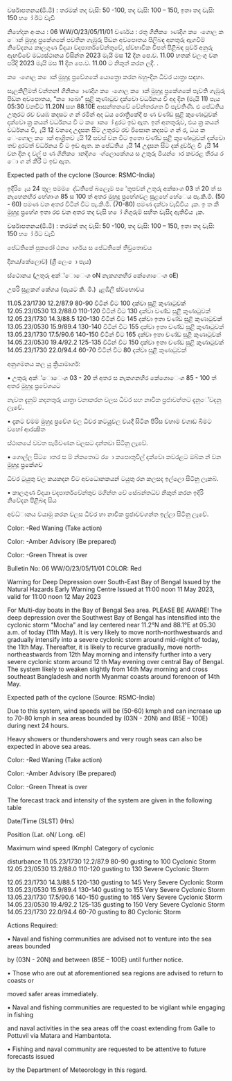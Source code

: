 වර්ෂාපතනය(මි.මී) : තරමක් තද වැසි: 50 -100, තද වැසි: 100 – 150, ඉතා තද වැසි: 150 හ ෝ ඊට වැඩි

නිහේදන අංකය : 06 WW/O/23/05/11/01 වර්ණය : රතු ගිනික ොණදිග ක ෙංගොල ක ොක් මුහුදු ප්‍රකේශකේ පවතින ගැඹුරු පීඩන අවපොතය පිලිබඳ අනතුරු ඇගවීම් නිවේදනය කාලගුණ විදයා වදපාර්තවේන්තුවේ, ස්වභාවික විපත් පිළිබඳ පූර්ව අනුරු ඇඟවීවේ මධ්‍යස්ථානය විසින්ත 2023 මැයි මස 12 දින පෙ.ව. 11.00 හතක් වලංගු වන පරිදි 2023 මැයි මස 11 දින පෙ.ව. 11.00 ට නිකුත් කරන ලදී. .

ක ෙංගොල ක ොක් මුහුදු ප්‍රවේශකේ යොත්‍රො කරන බහු-දින ධීවර යාත්‍රා සඳහා.

සැලකිලිමත් වන්තන! ගිනික ොණදිග ක ෙංගොල ක ොක් මුහුදු ප්‍රකේශකේ පැවති ගැඹුරු පීඩන අවපොතය, “ක ොඛො” සුළි කුණාටුව දක්වො වර්ධනය වී අද දින (මැයි 11) පැය 05:30 වනවිට 11.20N සහ 88.10E ආසන්තනවේ වේන්තරගත වී පැවතිණි. එ පේධතිය උතුරට රව වයඹ කදසට ග න් රමින් අද ධය රොත්‍රිකේදී ප ණ චණ්ඩ සුළි කුණොටුවක් දක්වො ක්‍ර කයන් වර්ධනය වී ට ක ොක ෝ දුරට ඉඩ ඇත. ඉන් අනතුරුව, එය ක්‍ර කයන් වර්ධනය වී, ැයි 12 වනදො උදෑසන සිට උතුරට රව ඊසොන කදසට ග න් ර, ධය ක ෙංගොල ක ොක් ආශ්‍රිතව ැයි 12 සවස් වන විට ඉතො චණ්ඩ සුළි කුණොටුවක් දක්වො තව දුරටත් වර්ධනය වී ට ඉඩ ඇත. ක පේධතිය ැයි 14 උදෑසන සිට දක් දුර්වල වී ැයි 14 වන දින ද වල් ප ණ ගිනික ොනදිග ෙංග්ලොකේශය ස උතුරු මියන් ොර කවරළ තීරය ර ො ග න් කිරී ට ඉඩ ඇත.

Expected path of the cyclone (Source: RSMC-India)

ඉදිරි ෙැය 24 තුල පමම ෙද්ධතිපේ බලෙෑම ප ේතුපවන් උතුරු අක්ෂාංශ 03 ත් 20 ත් ස නැහෙනහිර හේශාංශ 85 ස 100 ත් අතර මුහුදු ප්‍රහේශවල සුළහේ හේෙය පැ.කි.මී. (50 - 60) පමණ වන අතර විටින් විට පැ.කි.මී. (70-80) පමණ දක්වා වැඩිවිය ැක. ඉ ත කී මුහුදු ප්‍රහේශ ඉතා රළු වන අතර තද වැසි හ ෝ ගිගුරුම් සහිත වැසිද ඇතිවිය ැක.

වර්ෂාපතනය(මි.මී) : තරමක් තද වැසි: 50 -100, තද වැසි: 100 – 150, ඉතා තද වැසි: 150 හ ෝ ඊට වැඩි

පේධතිකේ පුකරෝ ථන ොර්ගය ස පේධතිකේ තීව්‍රතොවය

දිනය/කේලොව) (ශ්‍රී ලෙං ො පැය)

ස්ථොනය (උතුරු අක්්ොෙංශ oN නැකගනහිර කේශොෙංශ oE)

උපරි සුළකග් කේගය (පැයට කි. මි.) ැළඹිලි ස්වභොවය

11.05.23/1730 12.2/87.9 80-90 විටින් විට 100 දක්වා සුළි කුණාටුවක් 12.05.23/0530 13.2/88.0 110-120 විටින් විට 130 දක්වා චණ්ඩ සුළි කුණාටුවක් 12.05.23/1730 14.3/88.5 120-130 විටින් විට 145 දක්වා ඉතා චණ්ඩ සුළි කුණාටුවක් 13.05.23/0530 15.9/89.4 130-140 විටින් විට 155 දක්වා ඉතා චණ්ඩ සුළි කුණාටුවක් 13.05.23/1730 17.5/90.6 140-150 විටින් විට 165 දක්වා ඉතා චණ්ඩ සුළි කුණාටුවක් 14.05.23/0530 19.4/92.2 125-135 විටින් විට 150 දක්වා ඉතා චණ්ඩ සුළි කුණාටුවක් 14.05.23/1730 22.0/94.4 60-70 විටින් විට 80 දක්වා සුළි කුණාටුවක්

අනුගමනය කල යුු ක්‍රියාමාර්ග:

• උතුරු අක්්ොෙංශ 03 - 20 ත් අතර ස නැකගනහිර කේශොෙංශ 85 - 100 ත් අතර මුහුදු ප්‍රවේශයට

නැවත දැනුම් කදනතුරු යාත්‍රා වනාකරන වලස ධීවර සහ නාවික ප්‍රජාවන්තට දැනුේවදනු ලැවේ.

• දැනට වමම මුහුදු ප්‍රවේශ වල ධීවර කටයුුවල වයදී සිටින පිරිස වහාම වගාඩ බිමට වහෝ ආරක්‍ෂිත

ස්ථානයේ වවත පැමිවණන වලසට දන්තවා සිටිනු ලැවේ.

• ගොල්ල සිට ොතර ස ම් න්කතොට ර ො කපොතුවිල් දක්වො කවරළට ඔබ්ක න් වන මුහුදු ප්‍රකේශව

ධීවර ටුයුතු වල කයකදන විට අවධොනකයන් ටයුතු රන කලසද ඉල්ලො සිටිනු ලැකබ්.

• කාලගුණ විදයා වදපාර්තවේන්තුව මගින්ත වේ සේබන්තධ්‍ව නිකුත් කරන ඉදිරි නිවේදන පිළිබඳ සිය

අවධ්‍ානය වයාමු කරන වලස ධීවර හා නාවික ප්‍රජාවවගන්ත ඉල්ලා සිටිනු ලැවේ.

Color: -Red Waning (Take action)

Color: -Amber Advisory (Be prepared)

Color: -Green Threat is over

Bulletin No: 06 WW/O/23/05/11/01 COLOR: Red

Warning for Deep Depression over South-East Bay of Bengal Issued by the Natural Hazards Early Warning Centre Issued at 11:00 noon 11 May 2023, valid for 11:00 noon 12 May 2023

For Multi-day boats in the Bay of Bengal Sea area. PLEASE BE AWARE! The deep depression over the Southwest Bay of Bengal has intensified into the cyclonic storm “Mocha” and lay centered near 11.2°N and 88.1°E at 05.30 a.m. of today (11th May). It is very likely to move north-northwestwards and gradually intensify into a severe cyclonic storm around mid-night of today, the 11th May. Thereafter, it is likely to recurve gradually, move north-northeastwards from 12th May morning and intensify further into a very severe cyclonic storm around 12 th May evening over central Bay of Bengal. The system likely to weaken slightly from 14th May morning and cross southeast Bangladesh and north Myanmar coasts around forenoon of 14th May.

Expected path of the cyclone (Source: RSMC-India)

Due to this system, wind speeds will be (50-60) kmph and can increase up to 70-80 kmph in sea areas bounded by (03N - 20N) and (85E – 100E) during next 24 hours.

Heavy showers or thundershowers and very rough seas can also be expected in above sea areas.

Color: -Red Waning (Take action)

Color: -Amber Advisory (Be prepared)

Color: -Green Threat is over

The forecast track and intensity of the system are given in the following table

Date/Time (SLST) (Hrs)

Position (Lat. oN/ Long. oE)

Maximum wind speed (Kmph) Category of cyclonic

disturbance 11.05.23/1730 12.2/87.9 80-90 gusting to 100 Cyclonic Storm 12.05.23/0530 13.2/88.0 110-120 gusting to 130 Severe Cyclonic Storm

12.05.23/1730 14.3/88.5 120-130 gusting to 145 Very Severe Cyclonic Storm 13.05.23/0530 15.9/89.4 130-140 gusting to 155 Very Severe Cyclonic Storm 13.05.23/1730 17.5/90.6 140-150 gusting to 165 Very Severe Cyclonic Storm 14.05.23/0530 19.4/92.2 125-135 gusting to 150 Very Severe Cyclonic Storm 14.05.23/1730 22.0/94.4 60-70 gusting to 80 Cyclonic Storm

Actions Required:

• Naval and fishing communities are advised not to venture into the sea areas bounded

by (03N - 20N) and between (85E – 100E) until further notice.

• Those who are out at aforementioned sea regions are advised to return to coasts or

moved safer areas immediately.

• Naval and fishing communities are requested to be vigilant while engaging in fishing

and naval activities in the sea areas off the coast extending from Galle to Pottuvil via Matara and Hambantota.

• Fishing and naval community are requested to be attentive to future forecasts issued

by the Department of Meteorology in this regard.